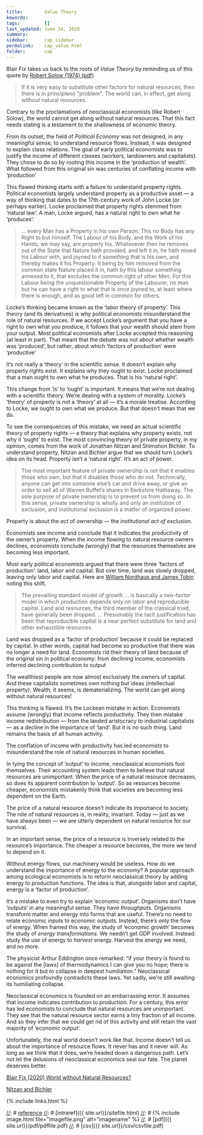 ```yaml
---
title:        Value Theory
kewords:              
tags:         []
last_updated: June 24, 2020    
summary:              
sidebar:      cap_sidebar
permalink:    cap_value.html  
folder:       cap 
---    
```


[//]: # (Comments on edit:? )

Blair Fix takes us back to the roots of *Value Theory* by reminding us of this quote
by [Robert Solow (1974) (pdf)](https://pdfs.semanticscholar.org/0735/af935da1edd19c7c8662a0eff58bc34aa493.pdf)

>If it is very easy to substitute other factors for natural resources, then there is in principleno  "problem". The world can, in effect, get along without natural resources.

Contrary to the proclamations of neoclassical economists (like Robert Solow), the world cannot get along without natural resources. That this fact needs stating is a testament to the shallowness of economic theory.

From its outset, the field of *Political Economy* was not designed, in any meaningful sense, to understand resource flows. Instead, it was designed to explain class relations. The goal of early political economists was to justify the income of different classes (workers, landowners and capitalists). They chose to do so by rooting this income in the ‘production of wealth’. What followed from this original sin was centuries of conflating income with ‘production’

This flawed thinking starts with a failure to understand property rights. Political economists largely understand property as a productive asset — a way of thinking that dates to the 17th-century work of John Locke (or perhaps earlier). Locke proclaimed that property rights stemmed from ‘natural law’. A man, Locke argued, has a natural right to own what he ‘produces’:

>… every Man has a Property in his own Person. This no Body has any Right to but himself. The Labour of his Body, and the Work of his Hands, we may say, are properly his. Whatsoever then he removes out of the State that Nature hath provided, and left it in, he hath mixed his Labour with, and joyned to it something that is his own, and thereby makes it his Property. It being by him removed from the common state Nature placed it in, hath by this labour something annexed to it, that excludes the common right of other Men. For this Labour being the unquestionable Property of the Labourer, no man but he can have a right to what that is once joyned to, at least where there is enough, and as good left in common for others.

Locke’s thinking became known as the ‘labor theory of property’. This theory (and its derivatives) is why political economists misunderstand the role of natural resources.
If we accept Locke’s argument that you have a right to own what you produce, it follows that your wealth should stem from your output.
Most political economists after Locke accepted this reasoning (at least in part). That meant that the debate was not about whether wealth was ‘produced’, but rather, about which ‘factors of production’ were ‘productive’

It’s not really a ‘theory’ in the scientific sense. It doesn’t explain why property rights exist. It explains why they ought to exist. Locke proclaimed that a man ought to own what he produces. That is his ‘natural right’.

This change from ‘is’ to ‘ought’ is important. It means that we’re not dealing with a scientific theory. We’re dealing with a system of morality. 
Locke’s ‘theory’ of property is not a ‘theory’ at all — it’s a morale treatise. According to Locke, we ought to own what we produce. But that doesn’t mean that we do.

To see the consequences of this mistake, we need an actual scientific theory of property rights — a theory that explains why property exists, not why it ‘ought’ to exist. The most convincing theory of private property, in my opinion, comes from the work of Jonathan Nitzan and Shimshon Bichler. To understand property, Nitzan and Bichler argue that we should turn Locke’s idea on its head. Property isn’t a ‘natural right’. It’s an act of power.

>The most important feature of private ownership is not that it enables those who own, but that it disables those who do not. Technically, anyone can get into someone else’s car and drive away, or give an order to sell all of Warren Buffet’s shares in Berkshire Hathaway. The sole purpose of private ownership is to prevent us from doing so. In this sense, private ownership is wholly and only an institution of exclusion, and institutional exclusion is a matter of organized power.

Property is about the *act* of ownership — the *institutional act of exclusion*.

Economists see income and conclude that it indicates the productivity of the owner’s property.
When the income flowing to natural resource owners declines, economists conclude (wrongly) that the resources themselves are becoming less important.

Most early political economists argued that there were three ‘factors of production’: land, labor and capital. But over time, land was slowly dropped, leaving only labor and capital. Here are [William Nordhaus and James Tobin](https://www.nber.org/chapters/c3621.pdf) noting this shift.

> The prevailing standard model of growth … is basically a two-factor model in which production depends only on labor and reproducible capital. Land and resources, the third member of the classical triad, have generally been dropped. … Presumably the tacit justification has been that reproducible capital is a near perfect substitute for land and other exhaustible resources.

Land was dropped as a ‘factor of production’ because it could be replaced by capital. In other words, capital had become so productive that there was no longer a need for land.
Economists rid their theory of land because of the original sin in political economy: from declining income, economists inferred declining contribution to output

The wealthiest people are now almost exclusively the owners of capital. And these capitalists sometimes own nothing but ideas (intellectual property). Wealth, it seems, is dematerializing. The world can get along without natural resources!

This thinking is flawed. It’s the Lockean mistake in action. Economists assume (wrongly) that income reflects productivity. They then mistake income redistribution — from the landed aristocracy to industrial capitalists — as a decline in the importance of ‘land’. But it is no such thing. Land remains the basis of all human activity.

The conflation of income with productivity has led economists to misunderstand the role of natural resources in human societies.

In tying the concept of ‘output’ to income, neoclassical economists fool themselves. Their accounting system leads them to believe that natural resources are unimportant.
When the price of a natural resource decreases, so does its apparent contribution to ‘output’. So as resources become cheaper, economists mistakenly think that societies are becoming less dependent on the Earth.

The price of a natural resource doesn’t indicate its importance to society. The role of natural resources is, in reality, invariant. Today — just as we have always been — we are utterly dependent on natural resource for our survival.

In an important sense, the price of a resource is inversely related to the resource’s importance. The cheaper a resource becomes, the more we tend to depend on it.

Without energy flows, our machinery would be useless.
How do we understand the importance of energy to the economy? A popular approach among ecological economists is to reform neoclassical theory by adding energy to production functions. The idea is that, alongside labor and capital, energy is a ‘factor of production’.

It’s a mistake to even try to explain ‘economic output’.
Organisms don’t have ‘outputs’ in any meaningful sense. They have *throughputs*.
Organisms transform matter and energy into forms that are useful.
There’s no need to relate economic inputs to economic outputs.
 Instead, there’s only the flow of energy. When framed this way, the study of ‘economic growth’ becomes the study of *energy transformations*. We needn’t get GDP involved. 
Instead: study the *use* of energy to *harvest* energy.
Harvest the energy we need, and no more.

The physicist Arthur Eddington once remarked: “if your theory is found to be against the [laws] of thermodynamics I can give you no hope; there is nothing for it but to collapse in deepest humiliation.” Neoclassical economics profoundly contradicts these laws. Yet sadly, we’re still awaiting its humiliating collapse.

Neoclassical economics is founded on an embarrassing error. It assumes that income indicates contribution to production. For a century, this error has led economists to conclude that natural resources are unimportant. They see that the natural resource sector earns a tiny fraction of all income. And so they infer that we could get rid of this activity and still retain the vast majority of ‘economic output’.

Unfortunately, the real world doesn’t work like that. Income doesn’t tell us about the importance of resource flows. It never has and it never will. As long as we think that it does, we’re headed down a dangerous path. Let’s not let the delusions of neoclassical economics seal our fate. The planet deserves better.


[Blair Fix (2020) World without Natural Resources?](https://economicsfromthetopdown.com/2020/06/18/can-the-world-get-along-without-natural-resources/amp/)

[Nitzan and Bichler](http://bnarchives.yorku.ca/)

{% include links.html %}

[//]: # [reference](url)
[//]: # [intraref]({{ site.url}}/sitefile.html)
[//]: # {% include image.html file="imagefile.png" alt="imagename"  %}
[//]: # [pdf]({{ site.url}}/pdf/pdffile.pdf)
[//]: # [csv]({{ site.url}}/csv/csvfile.pdf)



